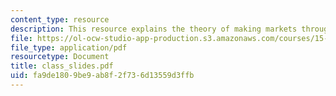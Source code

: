 ```yaml
---
content_type: resource
description: This resource explains the theory of making markets through internet.
file: https://ol-ocw-studio-app-production.s3.amazonaws.com/courses/15-575-research-seminar-in-it-and-organizations-economic-perspectives-spring-2004/fa9de1809be9ab8f2f736d13559d3ffb_class_slides.pdf
file_type: application/pdf
resourcetype: Document
title: class_slides.pdf
uid: fa9de180-9be9-ab8f-2f73-6d13559d3ffb
---
```


